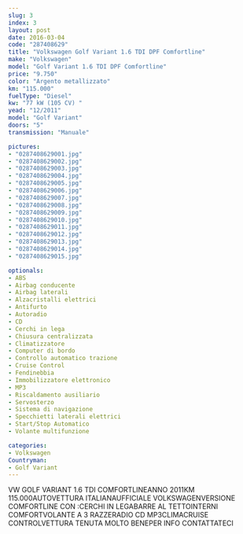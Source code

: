 ```yaml
---
slug: 3
index: 3
layout: post
date: 2016-03-04
code: "287408629"
title: "Volkswagen Golf Variant 1.6 TDI DPF Comfortline"
make: "Volkswagen"
model: "Golf Variant 1.6 TDI DPF Comfortline"
price: "9.750"
color: "Argento metallizzato"
km: "115.000"
fuelType: "Diesel"
kw: "77 kW (105 CV) "
yead: "12/2011"
model: "Golf Variant"
doors: "5"
transmission: "Manuale"

pictures:
- "0287408629001.jpg"
- "0287408629002.jpg"
- "0287408629003.jpg"
- "0287408629004.jpg"
- "0287408629005.jpg"
- "0287408629006.jpg"
- "0287408629007.jpg"
- "0287408629008.jpg"
- "0287408629009.jpg"
- "0287408629010.jpg"
- "0287408629011.jpg"
- "0287408629012.jpg"
- "0287408629013.jpg"
- "0287408629014.jpg"
- "0287408629015.jpg"

optionals:
- ABS
- Airbag conducente
- Airbag laterali
- Alzacristalli elettrici
- Antifurto
- Autoradio
- CD
- Cerchi in lega
- Chiusura centralizzata
- Climatizzatore
- Computer di bordo
- Controllo automatico trazione
- Cruise Control
- Fendinebbia
- Immobilizzatore elettronico
- MP3
- Riscaldamento ausiliario
- Servosterzo
- Sistema di navigazione
- Specchietti laterali elettrici
- Start/Stop Automatico
- Volante multifunzione

categories:
- Volkswagen
Countryman:
- Golf Variant
---
```

VW GOLF VARIANT 1.6 TDI COMFORTLINEANNO 2011KM 115.000AUTOVETTURA ITALIANAUFFICIALE VOLKSWAGENVERSIONE COMFORTLINE CON :CERCHI IN LEGABARRE AL TETTOINTERNI COMFORTVOLANTE A 3 RAZZERADIO CD MP3CLIMACRUISE CONTROLVETTURA TENUTA MOLTO BENEPER INFO CONTATTATECI